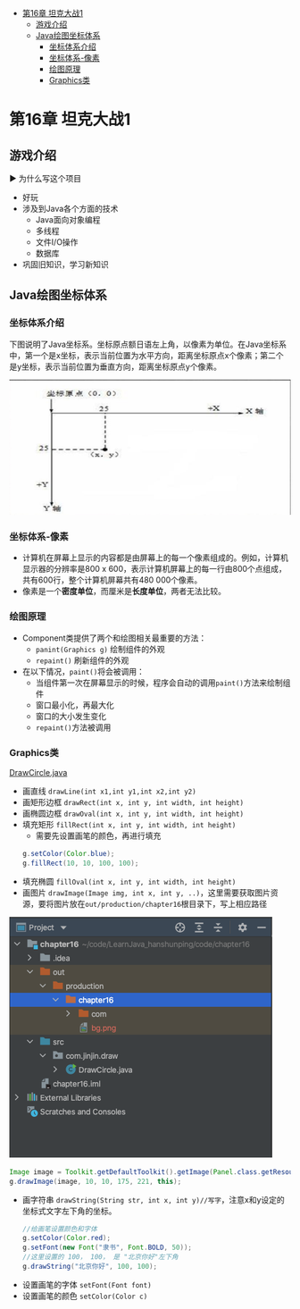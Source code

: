- [第16章 坦克大战1](#第16章-坦克大战1)
  - [游戏介绍](#游戏介绍)
  - [Java绘图坐标体系](#java绘图坐标体系)
    - [坐标体系介绍](#坐标体系介绍)
    - [坐标体系-像素](#坐标体系-像素)
    - [绘图原理](#绘图原理)
    - [Graphics类](#graphics类)
# 第16章 坦克大战1
## 游戏介绍
▶️  为什么写这个项目
* 好玩
* 涉及到Java各个方面的技术
  * Java面向对象编程
  * 多线程
  * 文件I/O操作
  * 数据库
* 巩固旧知识，学习新知识

## Java绘图坐标体系
### 坐标体系介绍
下图说明了Java坐标系。坐标原点额日语左上角，以像素为单位。在Java坐标系中，第一个是x坐标，表示当前位置为水平方向，距离坐标原点x个像素；第二个是y坐标，表示当前位置为垂直方向，距离坐标原点y个像素。

<img src="/notes/img-ch16/draw/draw01.png">

### 坐标体系-像素
* 计算机在屏幕上显示的内容都是由屏幕上的每一个像素组成的。例如，计算机显示器的分辨率是800 x 600，表示计算机屏幕上的每一行由800个点组成，共有600行，整个计算机屏幕共有480 000个像素。
* 像素是一个**密度单位**，而厘米是**长度单位**，两者无法比较。

### 绘图原理
* Component类提供了两个和绘图相关最重要的方法：
  * `panint(Graphics g)` 绘制组件的外观
  * `repaint()` 刷新组件的外观
* 在以下情况，`paint()`将会被调用：
  * 当组件第一次在屏幕显示的时候，程序会自动的调用`paint()`方法来绘制组件
  * 窗口最小化，再最大化
  * 窗口的大小发生变化
  * `repaint()`方法被调用

### Graphics类
[DrawCircle.java](/code/chapter16/src/com/jinjin/draw/DrawCircle.java)
* 画直线 `drawLine(int x1,int y1,int x2,int y2)`
* 画矩形边框 `drawRect(int x, int y, int width, int height)`
* 画椭圆边框 `drawOval(int x, int y, int width, int height)`
* 填充矩形 `fillRect(int x, int y, int width, int height)`
  * 需要先设置画笔的颜色，再进行填充
  ```java
  g.setColor(Color.blue);
  g.fillRect(10, 10, 100, 100);
  ```
* 填充椭圆 `fillOval(int x, int y, int width, int height)`
* 画图片 `drawImage(Image img, int x, int y, ..)`，这里需要获取图片资源，要将图片放在`out/production/chapter16`根目录下，写上相应路径

<img src="/notes/img-ch16/draw/path.png">

```java
Image image = Toolkit.getDefaultToolkit().getImage(Panel.class.getResource("/bg.png"));
g.drawImage(image, 10, 10, 175, 221, this);
```
* 画字符串 `drawString(String str, int x, int y)//写字`，注意x和y设定的坐标式文字左下角的坐标。
    ```java
    //给画笔设置颜色和字体
    g.setColor(Color.red);
    g.setFont(new Font("隶书", Font.BOLD, 50));
    //这里设置的 100， 100， 是 "北京你好"左下角
    g.drawString("北京你好", 100, 100);
    ```
* 设置画笔的字体 `setFont(Font font)`
* 设置画笔的颜色 `setColor(Color c)`
